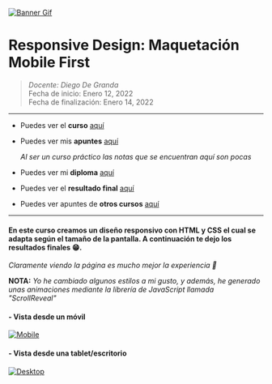 [![Banner Gif](https://static.platzi.com/media/landing-projects/mobile-first_proyecto.gif "Banner Gif")](https://static.platzi.com/media/landing-projects/mobile-first_proyecto.gif "Banner Gif")

# Responsive Design: Maquetación Mobile First

> *Docente: Diego De Granda*
> <br>
> Fecha de inicio: Enero 12, 2022
> <br>
> Fecha de finalización: Enero 14, 2022

------------
- Puedes ver el **curso** [aquí](https://platzi.com/clases/mobile-first/ "aquí")

- Puedes ver mis **apuntes**  [aquí](https://steep-bridge-4be.notion.site/Responsive-Design-Maquetaci-n-Mobile-First-5bba2790d438417b85c6c2494a9ef798 "aquí") 

  *Al ser un curso práctico las notas que se encuentran aquí son pocas*
- Puedes ver mi **diploma** [aquí](https://platzi.com/p/Valenciajcamilo/course/2030-mobile-first/diploma/detalle/ "aquí") 

- Puedes ver el **resultado final** [aquí](https://valenciajcamilo.github.io/Batatabit/ "aquí") 

- Puedes ver apuntes de **otros cursos** [aquí](https://github.com/ValenciaJCamilo/Platzi "aquí") 
------------

#### En este curso creamos un diseño responsivo con HTML y CSS el cual se adapta según el tamaño de la pantalla. A continuación te dejo los resultados finales 😁.
*Claramente viendo la página es mucho mejor la experiencia 👀*

  **NOTA:** *Yo he cambiado algunos estilos a mi gusto, y además, he generado unas animaciones mediante la librería de JavaScript llamada "ScrollReveal"*

#### - Vista desde un móvil
[![Mobile](https://i.postimg.cc/kMhdS1s0/mobile.jpg "Mobile")](https://i.postimg.cc/kMhdS1s0/mobile.jpg "Mobile")

#### - Vista desde una tablet/escritorio
[![Desktop](https://i.postimg.cc/VvTQcv5f/Desktop.jpg "Desktop")](https://i.postimg.cc/VvTQcv5f/Desktop.jpg "Desktop")
